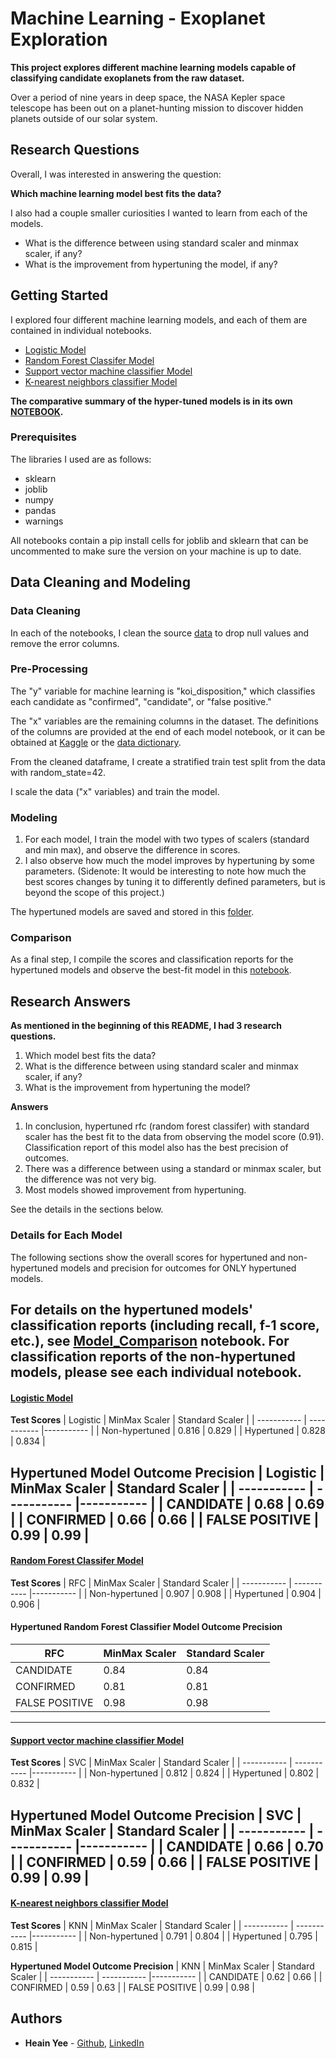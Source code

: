 # Machine Learning - Exoplanet Exploration
<b> This project explores different machine learning models capable of classifying candidate exoplanets from the raw dataset. </b>

Over a period of nine years in deep space, the NASA Kepler space telescope has been out on a planet-hunting mission to discover hidden planets outside of our solar system. 

## Research Questions
Overall, I was interested in answering the question:

**Which machine learning model best fits the data?**

I also had a couple smaller curiosities I wanted to learn from each of the models.
* What is the difference between using standard scaler and minmax scaler, if any?
* What is the improvement from hypertuning the model, if any?

## Getting Started

I explored four different machine learning models, and each of them are contained in individual notebooks. 
* [Logistic Model](logistic_model.ipynb)
* [Random Forest Classifer Model](Forests_Model.ipynb)
* [Support vector machine classifier Model](SVC_model.ipynb)
* [K-nearest neighbors classifier Model](KNN_Model.ipynb)

**The comparative summary of the hyper-tuned models is in its own [NOTEBOOK](Model_Comparison.ipynb).**

### Prerequisites

The libraries I used are as follows:
* sklearn
* joblib
* numpy
* pandas
* warnings

All notebooks contain a pip install cells for joblib and sklearn that can be uncommented to make sure the version on your machine is up to date.

## Data Cleaning and Modeling
### Data Cleaning
In each of the notebooks, I clean the source [data](data) to drop null values and remove the error columns. 

### Pre-Processing
The "y" variable for machine learning is "koi_disposition," which classifies each candidate as "confirmed", "candidate", or "false positive."  

The "x" variables are the remaining columns in the dataset. The definitions of the columns are provided at the end of each model notebook, or it can be obtained at [Kaggle](https://www.kaggle.com/nasa/kepler-exoplanet-search-results) or the [data dictionary](https://exoplanetarchive.ipac.caltech.edu/docs/API_kepcandidate_columns.html).

From the cleaned dataframe, I create a stratified train test split from the data with random_state=42.

I scale the data ("x" variables) and train the model.

### Modeling
1. For each model, I train the model with two types of scalers (standard and min max), and observe the difference in scores.
2. I also observe how much the model improves by hypertuning by some parameters. 
(Sidenote: It would be interesting to note how much the best scores changes by tuning it to differently defined parameters, but is beyond the scope of this project.)

The hypertuned models are saved and stored in this [folder](models).

### Comparison
As a final step, I compile the scores and classification reports for the hypertuned models and observe the best-fit model in this [notebook](Model_Comparison.ipynb). 

## Research Answers
**As mentioned in the beginning of this README, I had 3 research questions.**
1. Which model best fits the data?
2. What is the difference between using standard scaler and minmax scaler, if any?
3. What is the improvement from hypertuning the model?

**Answers**
1. In conclusion, hypertuned rfc (random forest classifer) with standard scaler has the best fit to the data from observing the model score (0.91). Classification report of this model also has the best precision of outcomes.
2. There was a difference between using a standard or minmax scaler, but the difference was not very big. 
3. Most models showed improvement from hypertuning. 

See the details in the sections below.

### Details for Each Model
The following sections show the overall scores for hypertuned and non-hypertuned models and precision for outcomes for ONLY hypertuned models. 

For details on the hypertuned models' classification reports (including recall, f-1 score, etc.), see [Model_Comparison](Model_Comparison.ipynb) notebook. 
For classification reports of the non-hypertuned models, please see each individual notebook.
---

#### [Logistic Model](logistic_model.ipynb)
**Test Scores**
| Logistic | MinMax Scaler | Standard Scaler |
| ----------- | ----------- |----------- |
| Non-hypertuned | 0.816 | 0.829 |
| Hypertuned | 0.828 | 0.834 |

**Hypertuned Model Outcome Precision**
| Logistic | MinMax Scaler | Standard Scaler |
| ----------- | ----------- |----------- |
| CANDIDATE | 0.68 | 0.69 |
| CONFIRMED | 0.66 | 0.66 |
| FALSE POSITIVE | 0.99 | 0.99 |
---

#### [Random Forest Classifer Model](Forests_Model.ipynb)
**Test Scores**
| RFC | MinMax Scaler | Standard Scaler |
| ----------- | ----------- |----------- |
| Non-hypertuned | 0.907 | 0.908 |
| Hypertuned | 0.904 | 0.906 |

#### Hypertuned Random Forest Classifier Model Outcome Precision
| RFC | MinMax Scaler | Standard Scaler |
| ----------- | ----------- |----------- |
| CANDIDATE | 0.84 | 0.84 |
| CONFIRMED | 0.81 | 0.81 |
| FALSE POSITIVE | 0.98 | 0.98 |
---

#### [Support vector machine classifier Model](SVC_model.ipynb)
**Test Scores**
| SVC | MinMax Scaler | Standard Scaler |
| ----------- | ----------- |----------- |
| Non-hypertuned | 0.812 | 0.824 |
| Hypertuned | 0.802 | 0.832 |

**Hypertuned Model Outcome Precision**
| SVC | MinMax Scaler | Standard Scaler |
| ----------- | ----------- |----------- |
| CANDIDATE | 0.66 | 0.70 |
| CONFIRMED | 0.59 | 0.66 |
| FALSE POSITIVE | 0.99 | 0.99 |
---

#### [K-nearest neighbors classifier Model](KNN_Model.ipynb)
**Test Scores**
| KNN | MinMax Scaler | Standard Scaler |
| ----------- | ----------- |----------- |
| Non-hypertuned | 0.791 | 0.804 |
| Hypertuned | 0.795 | 0.815 |

**Hypertuned Model Outcome Precision**
| KNN | MinMax Scaler | Standard Scaler |
| ----------- | ----------- |----------- |
| CANDIDATE | 0.62 | 0.66 |
| CONFIRMED | 0.59 | 0.63 |
| FALSE POSITIVE | 0.99 | 0.98 |


## Authors

* **Heain Yee** - [Github](https://github.com/hanesy), [LinkedIn](https://www.linkedin.com/in/heain-yee-82105818/)